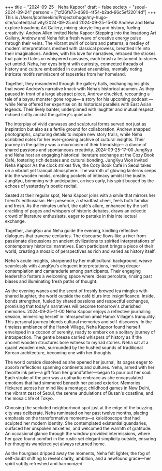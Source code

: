 +++
title = "2024-09-25 - Neha Kapoor"
draft = false
society = "seoul-2024-09-24"
persons = ["cf26fe73-d680-4f54-b2ad-96c5ef22014d"]
+++
This is /Users/joonheekim/Projects/hugo/my-hugo-site/content/activity/2024-09-25.md
2024-09-25-15-00
Andrew and Neha explore Insadong Art Gallery, mixing storytelling and history, fueling creativity.
Andrew Allen invited Neha Kapoor
Stepping into the Insadong Art Gallery, Andrew and Neha felt a fresh wave of creative energy pulse through their veins. The vibrant swirl of colors and patterns, a medley of modern interpretations meshed with classical prowess, breathed life into their imaginations. Andrew, with his love for narratives, retraced the strokes that painted tales on whispered canvases, each brush a testament to stories yet untold. Neha, her eyes bright with curiosity, connected threads of history and culture embedded in curated ensembles, mentally noting intricate motifs reminiscent of tapestries from her homeland.

Together, they meandered through the gallery halls, exchanging insights that wove Andrew’s narrative knack with Neha’s historical acumen. As they paused in front of a large abstract piece, Andrew chuckled, recounting a tale of a bayou monster gone rogue— a story for his upcoming podcast —while Neha offered her expertise on its historical parallels with East Asian legends. Their lively banter, underpinned with laughter and mutual respect, echoed softly amidst the gallery's quietude.

The interplay of vivid canvases and sculptural forms served not just as inspiration but also as a fertile ground for collaboration. Andrew snapped photographs, capturing details to inspire new story trails, while Neha scribbled notes for her ever-growing archive of cultural insights. Their journey in the gallery was a microcosm of their friendship— a dance of shared passions and spontaneous creativity.
2024-09-25-17-00
JungKyu and Neha host an engaging historical literature exchange at the Cozy Book Café, fostering rich debates and cultural bonding.
JungKyu Won invited Neha Kapoor
As the clock strikes five, the Cozy Book Café in Seoul takes on a vibrant yet tranquil atmosphere. The warmth of glowing lanterns seeps into the wooden nooks, creating pockets of intimacy amidst the bustle. JungKyu, brimming with anticipation, arrives early, his spirit buoyed by the echoes of yesterday's poetic recital.

Seated at their regular spot, Neha Kapoor joins with a smile that mirrors her friend's enthusiasm. Her presence, a steadfast cheer, feels both familiar and fresh. As the minutes unfurl, the café's allure, enhanced by the soft crackling of pages and whispers of historic debates, draws an eclectic crowd of literature enthusiasts, eager to partake in this intellectual exchange.

Together, JungKyu and Neha guide the evening, kindling reflective dialogues that traverse centuries. The discourse flows like a river from passionate discussions on ancient civilizations to spirited interpretations of contemporary historical narratives. Each participant brings a piece of their world, creating a mosaic of perspectives as rich and varied as history itself.

Neha's acute insights, sharpened by her multicultural background, weave seamlessly with JungKyu's eloquent interpretations, inviting deeper contemplation and camaraderie among participants. Their engaging leadership fosters a welcoming space where ideas percolate, rinsing past biases and illuminating fresh paths of thought.

As the evening wanes and the scent of freshly brewed tea mingles with shared laughter, the world outside the café blurs into insignificance. Inside, bonds strengthen, fueled by shared passions and respectful exchanges, promising that today's narratives will become tomorrow's cherished memories.
2024-09-25-11-00
Neha Kapoor enjoys a reflective journaling session, immersing herself in introspection amid Hanok Village's tranquility. This personal journey blends cultural memories and self-discovery.
In the timeless ambiance of the Hanok Village, Neha Kapoor found herself enveloped in a cocoon of serenity, ready to embark on a solitary journey of introspection. The gentle breeze carried whispers of history as if the ancient wooden structures bore witness to myriad stories. Neha sat at a quaint wooden desk, surrounded by the hushed sounds of traditional Korean architecture, becoming one with her thoughts. 

The world outside dissolved as she opened her journal, its pages eager to absorb reflections spanning continents and cultures. Neha, armed with her favorite ink pen—a gift from her grandfather—began to pour out her soul. Each stroke of the pen was a cathartic embrace as she encapsulated emotions that had simmered beneath her poised exterior. Memories flickered across her mind like a montage; childhood games in New Delhi, the vibrant zest of Seoul, the serene undulations of Busan's coastline, and the mosaic life of Tokyo. 

Choosing the secluded neighborhood spot just at the edge of the buzzing city was deliberate. Neha ruminated on her past twelve months, placing emphasis on the transformative moments—a kaleidoscope that had sculpted her modern identity. She contemplated existential quandaries, surfaced her unspoken anxieties, and welcomed the warmth of gratitude. An occasional glance through the window provided intermissions, where her gaze found comfort in the rustic yet elegant simplicity outside, ensuring her thoughts wandered yet always returned home.

As the hourglass dripped away the moments, Neha felt lighter, the fog of self-doubt shifting to reveal clarity, ambition, and a newfound grace—her spirit subtly refreshed and harmonized.
